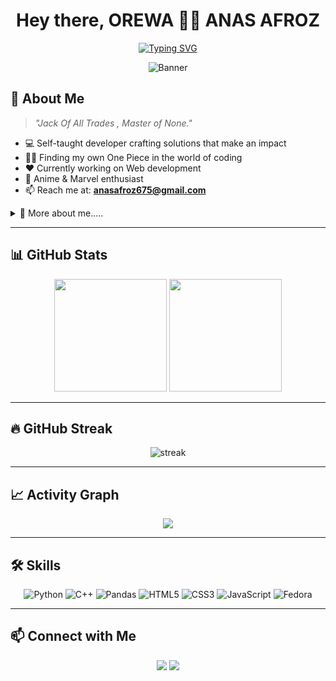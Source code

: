<div align="center">
  
# Hey there, OREWA 👨‍💻 ANAS AFROZ 

[![Typing SVG](https://readme-typing-svg.demolab.com?font=JetBrains+Mono&weight=600&size=22&pause=1000&color=00F7FF&center=true&vCenter=true&random=false&width=600&lines=Passionate+Developer+%F0%9F%92%BB;Anime+Enthusiast+%F0%9F%8E%AD;Turning+dreams+into+reality+%F0%9F%92%A1)](https://git.io/typing-svg)

![Banner](https://capsule-render.vercel.app/api?type=waving&color=gradient&height=200&section=header&text=Developer%20|%20AI%20Enthusiast&fontSize=50&fontAlignY=35&animation=fadeIn)

</div>

## 🚀 About Me

> *"Jack Of All Trades , Master of None."*

- 💻 Self-taught developer crafting solutions that make an impact  
- 🏴‍☠️ Finding my own One Piece in the world of coding  
- ❤️ Currently working on Web development  
- 🎥 Anime & Marvel enthusiast  
- 📫 Reach me at: **anasafroz675@gmail.com**

<details>
<summary>👀 More about me.....</summary>

<div align="center">

| 💻 **Tech Stack** | 🎭 **Fav Football**  | 🧠 **Current Focus** |
|:-----------------:|:-------------------:|:--------------------:|
| Python            | FC Barcelona        | Web Development      |
| C++               | Real Madrid         | Data Science         |
| DSA               | Man City            | Neural Networks      |

</div>

> "The only way to do great work is to love what you do." - Steve Jobs

</details>

---

## 📊 GitHub Stats

<div align="center">
  <img height="180em" src="https://github-readme-stats.vercel.app/api?username=ANASAFROZ&show_icons=true&theme=tokyonight&include_all_commits=true&count_private=true&border_radius=15" />
  <img height="180em" src="https://github-readme-stats.vercel.app/api/top-langs/?username=ANASAFROZ&layout=compact&langs_count=7&theme=tokyonight&border_radius=15" />
</div>

---

## 🔥 GitHub Streak

<div align="center">
  <img src="https://github-readme-streak-stats.herokuapp.com/?user=ANASAFROZ&theme=tokyonight&hide_border=true" alt="streak"/>
</div>

---

## 📈 Activity Graph  

<div align="center">
  <img src="https://github-readme-activity-graph.vercel.app/graph?username=ANASAFROZ&theme=react-dark&hide_border=true&area=true" />
</div>

---

## 🛠️ Skills

<div align="center">

![Python](https://img.shields.io/badge/-Python-3776AB?style=flat-square&logo=python&logoColor=white)
![C++](https://img.shields.io/badge/-C++-00599C?style=flat-square&logo=cplusplus&logoColor=white)
![Pandas](https://img.shields.io/badge/-Pandas-150458?style=flat-square&logo=pandas&logoColor=white)
![HTML5](https://img.shields.io/badge/-HTML5-E34F26?style=flat-square&logo=html5&logoColor=white)
![CSS3](https://img.shields.io/badge/-CSS3-1572B6?style=flat-square&logo=css3&logoColor=white)
![JavaScript](https://img.shields.io/badge/-JavaScript-F7DF1E?style=flat-square&logo=javascript&logoColor=black)
![Fedora](https://img.shields.io/badge/-Fedora-294172?style=flat-square&logo=fedora&logoColor=white)

</div>

---

## 📫 Connect with Me  

<div align="center">
  <a href="mailto:anasafroz675@gmail.com"><img src="https://img.shields.io/badge/-Gmail-D14836?style=flat-square&logo=gmail&logoColor=white"></a>
  <a href="https://discord.gg/__anas___.1"><img src="https://img.shields.io/badge/-Discord-5865F2?style=flat-square&logo=discord&logoColor=white"></a>
</div>
